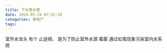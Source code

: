 ```yaml
---
title: 下水管水管
date: 2024-05-19 07:52:38
categories: 房地产
tags:
---
```


室外水龙头 有个 止逆阀， 是为了防止室外水源 霉菌 通过虹吸现象污染室内水系统
